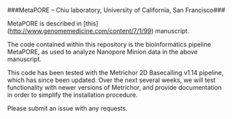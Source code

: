 ###MetaPORE – Chiu laboratory, University of California, San Francisco###

MetaPORE is described in [this] (http://www.genomemedicine.com/content/7/1/99) manuscript.

The code contained within this repository is the bioinformatics pipeline MetaPORE, as used to analyze Nanopore Minion data in the above manuscript.

This code has been tested with the Metrichor 2D Basecalling v1.14 pipeline, which has since been updated. Over the next several weeks, we will test functionality with newer versions of Metrichor, and provide documentation in order to simplify the installation procedure.

Please submit an issue with any requests.

